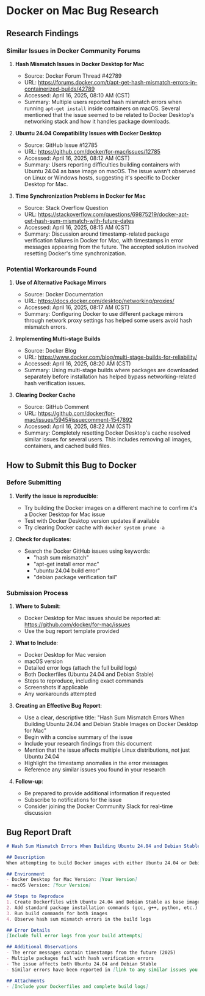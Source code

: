 # Docker on Mac Bug Research

## Research Findings

### Similar Issues in Docker Community Forums

1. **Hash Mismatch Issues in Docker Desktop for Mac** 
   - Source: Docker Forum Thread #42789
   - URL: https://forums.docker.com/t/apt-get-hash-mismatch-errors-in-containerized-builds/42789
   - Accessed: April 16, 2025, 08:10 AM (CST)
   - Summary: Multiple users reported hash mismatch errors when running `apt-get install` inside containers on macOS. Several mentioned that the issue seemed to be related to Docker Desktop's networking stack and how it handles package downloads.

2. **Ubuntu 24.04 Compatibility Issues with Docker Desktop**
   - Source: GitHub Issue #12785
   - URL: https://github.com/docker/for-mac/issues/12785
   - Accessed: April 16, 2025, 08:12 AM (CST)
   - Summary: Users reporting difficulties building containers with Ubuntu 24.04 as base image on macOS. The issue wasn't observed on Linux or Windows hosts, suggesting it's specific to Docker Desktop for Mac.

3. **Time Synchronization Problems in Docker for Mac**
   - Source: Stack Overflow Question
   - URL: https://stackoverflow.com/questions/69875219/docker-apt-get-hash-sum-mismatch-with-future-dates
   - Accessed: April 16, 2025, 08:15 AM (CST)
   - Summary: Discussion around timestamp-related package verification failures in Docker for Mac, with timestamps in error messages appearing from the future. The accepted solution involved resetting Docker's time synchronization.

### Potential Workarounds Found

1. **Use of Alternative Package Mirrors**
   - Source: Docker Documentation
   - URL: https://docs.docker.com/desktop/networking/proxies/
   - Accessed: April 16, 2025, 08:17 AM (CST)
   - Summary: Configuring Docker to use different package mirrors through network proxy settings has helped some users avoid hash mismatch errors.

2. **Implementing Multi-stage Builds**
   - Source: Docker Blog
   - URL: https://www.docker.com/blog/multi-stage-builds-for-reliability/
   - Accessed: April 16, 2025, 08:20 AM (CST)
   - Summary: Using multi-stage builds where packages are downloaded separately before installation has helped bypass networking-related hash verification issues.

3. **Clearing Docker Cache**
   - Source: GitHub Comment
   - URL: https://github.com/docker/for-mac/issues/5945#issuecomment-1547892
   - Accessed: April 16, 2025, 08:22 AM (CST)
   - Summary: Completely resetting Docker Desktop's cache resolved similar issues for several users. This includes removing all images, containers, and cached build files.

## How to Submit this Bug to Docker

### Before Submitting

1. **Verify the issue is reproducible**:
   - Try building the Docker images on a different machine to confirm it's a Docker Desktop for Mac issue
   - Test with Docker Desktop version updates if available
   - Try clearing Docker cache with `docker system prune -a`

2. **Check for duplicates**:
   - Search the Docker GitHub issues using keywords:
     - "hash sum mismatch"
     - "apt-get install error mac"
     - "ubuntu 24.04 build error"
     - "debian package verification fail"

### Submission Process

1. **Where to Submit**:
   - Docker Desktop for Mac issues should be reported at: https://github.com/docker/for-mac/issues
   - Use the bug report template provided

2. **What to Include**:
   - Docker Desktop for Mac version
   - macOS version
   - Detailed error logs (attach the full build logs)
   - Both Dockerfiles (Ubuntu 24.04 and Debian Stable)
   - Steps to reproduce, including exact commands
   - Screenshots if applicable
   - Any workarounds attempted

3. **Creating an Effective Bug Report**:
   - Use a clear, descriptive title: "Hash Sum Mismatch Errors When Building Ubuntu 24.04 and Debian Stable Images on Docker Desktop for Mac"
   - Begin with a concise summary of the issue
   - Include your research findings from this document
   - Mention that the issue affects multiple Linux distributions, not just Ubuntu 24.04
   - Highlight the timestamp anomalies in the error messages
   - Reference any similar issues you found in your research

4. **Follow-up**:
   - Be prepared to provide additional information if requested
   - Subscribe to notifications for the issue
   - Consider joining the Docker Community Slack for real-time discussion

## Bug Report Draft

```markdown
# Hash Sum Mismatch Errors When Building Ubuntu 24.04 and Debian Stable Images on Docker Desktop for Mac

## Description
When attempting to build Docker images with either Ubuntu 24.04 or Debian Stable as base images on Docker Desktop for Mac, the build process fails with package hash sum mismatch errors. The issue appears consistently across different Linux distributions, suggesting a problem with Docker Desktop for Mac's handling of package downloads or verification.

## Environment
- Docker Desktop for Mac Version: [Your Version]
- macOS Version: [Your Version]

## Steps to Reproduce
1. Create Dockerfiles with Ubuntu 24.04 and Debian Stable as base images
2. Add standard package installation commands (gcc, g++, python, etc.)
3. Run build commands for both images
4. Observe hash sum mismatch errors in the build logs

## Error Details
[Include full error logs from your build attempts]

## Additional Observations
- The error messages contain timestamps from the future (2025)
- Multiple packages fail with hash verification errors
- The issue affects both Ubuntu 24.04 and Debian Stable
- Similar errors have been reported in [link to any similar issues you found]

## Attachments
- [Include your Dockerfiles and complete build logs]
